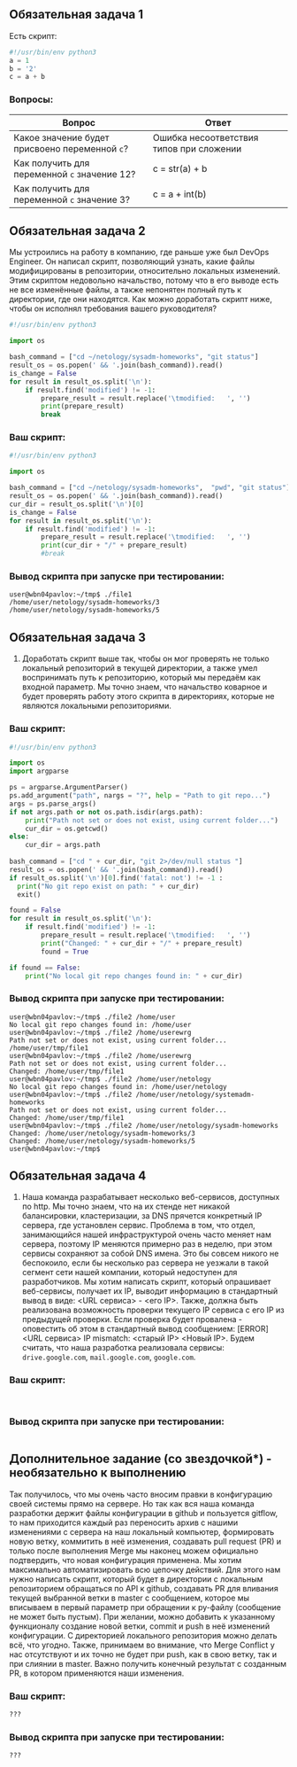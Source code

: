 ## Обязательная задача 1

Есть скрипт:
```python
#!/usr/bin/env python3
a = 1
b = '2'
c = a + b
```

### Вопросы:
| Вопрос  | Ответ |
| ------------- | ------------- |
| Какое значение будет присвоено переменной `c`?  | Ошибка несоответствия типов при сложении |
| Как получить для переменной `c` значение 12?  | c = str(a) + b |
| Как получить для переменной `c` значение 3?  | c = a + int(b)  |

## Обязательная задача 2
Мы устроились на работу в компанию, где раньше уже был DevOps Engineer. Он написал скрипт, позволяющий узнать, какие файлы модифицированы в репозитории, относительно локальных изменений. Этим скриптом недовольно начальство, потому что в его выводе есть не все изменённые файлы, а также непонятен полный путь к директории, где они находятся. Как можно доработать скрипт ниже, чтобы он исполнял требования вашего руководителя?

```python
#!/usr/bin/env python3

import os

bash_command = ["cd ~/netology/sysadm-homeworks", "git status"]
result_os = os.popen(' && '.join(bash_command)).read()
is_change = False
for result in result_os.split('\n'):
    if result.find('modified') != -1:
        prepare_result = result.replace('\tmodified:   ', '')
        print(prepare_result)
        break
```

### Ваш скрипт:
```python
#!/usr/bin/env python3

import os

bash_command = ["cd ~/netology/sysadm-homeworks",  "pwd", "git status"]
result_os = os.popen(' && '.join(bash_command)).read()
cur_dir = result_os.split('\n')[0]
is_change = False
for result in result_os.split('\n'):
    if result.find('modified') != -1:
        prepare_result = result.replace('\tmodified:   ', '')
        print(cur_dir + "/" + prepare_result)
        #break
```

### Вывод скрипта при запуске при тестировании:
```
user@wbn04pavlov:~/tmp$ ./file1
/home/user/netology/sysadm-homeworks/3
/home/user/netology/sysadm-homeworks/5
```

## Обязательная задача 3
1. Доработать скрипт выше так, чтобы он мог проверять не только локальный репозиторий в текущей директории, а также умел воспринимать путь к репозиторию, который мы передаём как входной параметр. Мы точно знаем, что начальство коварное и будет проверять работу этого скрипта в директориях, которые не являются локальными репозиториями.

### Ваш скрипт:
```python
#!/usr/bin/env python3

import os
import argparse

ps = argparse.ArgumentParser()
ps.add_argument("path", nargs = "?", help = "Path to git repo...")
args = ps.parse_args()
if not args.path or not os.path.isdir(args.path):
    print("Path not set or does not exist, using current folder...")
    cur_dir = os.getcwd()
else:
    cur_dir = args.path
    
bash_command = ["cd " + cur_dir, "git 2>/dev/null status "]
result_os = os.popen(' && '.join(bash_command)).read()
if result_os.split('\n')[0].find('fatal: not') != -1 :
  print("No git repo exist on path: " + cur_dir)
  exit()

found = False
for result in result_os.split('\n'):
    if result.find('modified') != -1:
        prepare_result = result.replace('\tmodified:   ', '')
        print("Changed: " + cur_dir + "/" + prepare_result)
        found = True

if found == False:
    print("No local git repo changes found in: " + cur_dir)  
```

### Вывод скрипта при запуске при тестировании:
```
user@wbn04pavlov:~/tmp$ ./file2 /home/user
No local git repo changes found in: /home/user
user@wbn04pavlov:~/tmp$ ./file2 /home/userewrg
Path not set or does not exist, using current folder...
/home/user/tmp/file1
user@wbn04pavlov:~/tmp$ ./file2 /home/userewrg
Path not set or does not exist, using current folder...
Changed: /home/user/tmp/file1
user@wbn04pavlov:~/tmp$ ./file2 /home/user/netology
No local git repo changes found in: /home/user/netology
user@wbn04pavlov:~/tmp$ ./file2 /home/user/netology/systemadm-homeworks
Path not set or does not exist, using current folder...
Changed: /home/user/tmp/file1
user@wbn04pavlov:~/tmp$ ./file2 /home/user/netology/sysadm-homeworks
Changed: /home/user/netology/sysadm-homeworks/3
Changed: /home/user/netology/sysadm-homeworks/5
user@wbn04pavlov:~/tmp$ 
```

## Обязательная задача 4
1. Наша команда разрабатывает несколько веб-сервисов, доступных по http. Мы точно знаем, что на их стенде нет никакой балансировки, кластеризации, за DNS прячется конкретный IP сервера, где установлен сервис. Проблема в том, что отдел, занимающийся нашей инфраструктурой очень часто меняет нам сервера, поэтому IP меняются примерно раз в неделю, при этом сервисы сохраняют за собой DNS имена. Это бы совсем никого не беспокоило, если бы несколько раз сервера не уезжали в такой сегмент сети нашей компании, который недоступен для разработчиков. Мы хотим написать скрипт, который опрашивает веб-сервисы, получает их IP, выводит информацию в стандартный вывод в виде: <URL сервиса> - <его IP>. Также, должна быть реализована возможность проверки текущего IP сервиса c его IP из предыдущей проверки. Если проверка будет провалена - оповестить об этом в стандартный вывод сообщением: [ERROR] <URL сервиса> IP mismatch: <старый IP> <Новый IP>. Будем считать, что наша разработка реализовала сервисы: `drive.google.com`, `mail.google.com`, `google.com`.

### Ваш скрипт:
```python
 

```

### Вывод скрипта при запуске при тестировании:
```

```

## Дополнительное задание (со звездочкой*) - необязательно к выполнению

Так получилось, что мы очень часто вносим правки в конфигурацию своей системы прямо на сервере. Но так как вся наша команда разработки держит файлы конфигурации в github и пользуется gitflow, то нам приходится каждый раз переносить архив с нашими изменениями с сервера на наш локальный компьютер, формировать новую ветку, коммитить в неё изменения, создавать pull request (PR) и только после выполнения Merge мы наконец можем официально подтвердить, что новая конфигурация применена. Мы хотим максимально автоматизировать всю цепочку действий. Для этого нам нужно написать скрипт, который будет в директории с локальным репозиторием обращаться по API к github, создавать PR для вливания текущей выбранной ветки в master с сообщением, которое мы вписываем в первый параметр при обращении к py-файлу (сообщение не может быть пустым). При желании, можно добавить к указанному функционалу создание новой ветки, commit и push в неё изменений конфигурации. С директорией локального репозитория можно делать всё, что угодно. Также, принимаем во внимание, что Merge Conflict у нас отсутствуют и их точно не будет при push, как в свою ветку, так и при слиянии в master. Важно получить конечный результат с созданным PR, в котором применяются наши изменения. 

### Ваш скрипт:
```python
???
```

### Вывод скрипта при запуске при тестировании:
```
???
```
